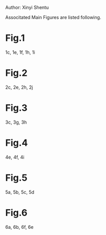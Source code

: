 Author: Xinyi Shentu

Associtated Main Figures are listed following.

# Fig.1
1c, 1e, 1f, 1h, 1i

# Fig.2 
2c, 2e, 2h, 2j

# Fig.3
3c, 3g, 3h

# Fig.4
4e, 4f, 4i

# Fig.5
5a, 5b, 5c, 5d

# Fig.6
6a, 6b, 6f, 6e
